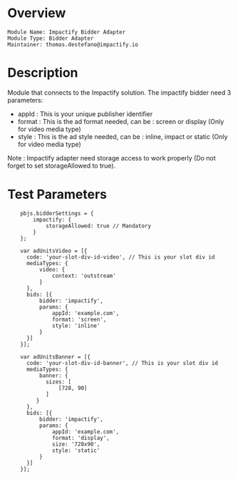 # Overview

```
Module Name: Impactify Bidder Adapter
Module Type: Bidder Adapter
Maintainer: thomas.destefano@impactify.io
```

# Description

Module that connects to the Impactify solution.
The impactify bidder need 3 parameters:
- appId : This is your unique publisher identifier
- format : This is the ad format needed, can be : screen or display (Only for video media type)
- style : This is the ad style needed, can be : inline, impact or static (Only for video media type)

Note : Impactify adapter need storage access to work properly (Do not forget to set storageAllowed to true).

# Test Parameters
```
    pbjs.bidderSettings = {
        impactify: {
            storageAllowed: true // Mandatory
        }
    };
    
    var adUnitsVideo = [{
      code: 'your-slot-div-id-video', // This is your slot div id
      mediaTypes: {
          video: {
              context: 'outstream'
          }
      },
      bids: [{
          bidder: 'impactify',
          params: {
              appId: 'example.com',
              format: 'screen',
              style: 'inline'
          }
      }]
    }];
    
    var adUnitsBanner = [{
      code: 'your-slot-div-id-banner', // This is your slot div id
      mediaTypes: {
          banner: {
            sizes: [
                [728, 90]
            ]
         }
      },
      bids: [{
          bidder: 'impactify',
          params: {
              appId: 'example.com',
              format: 'display',
              size: '728x90',
              style: 'static'
          }
      }]
    }];
```
